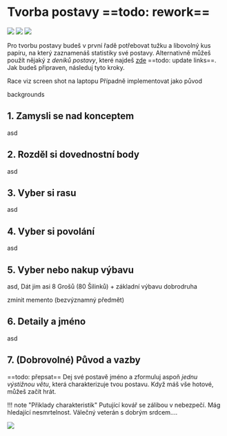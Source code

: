 # Tvorba postavy ==todo: rework==

<img src="/assets/sep_line.png"/>

<img src="/assets/Tvorba_postavy.png"/>

<img src="/assets/sep_line.png"/>

Pro tvorbu postavy budeš v první řadě potřebovat tužku a libovolný kus papíru, na který zaznamenáš statistiky své postavy. Alternativně můžeš použít nějaký z *deníků postavy*, které najdeš [zde](https://www.tkds.cz/) ==todo: update links==. Jak budeš připraven, následuj tyto kroky.

Race viz screen shot na laptopu Případně implementovat jako původ

backgrounds

## 1. Zamysli se nad konceptem 

asd

## 2. Rozděl si dovednostní body

asd

## 3. Vyber si rasu

asd

## 4. Vyber si povolání

asd

## 5. Vyber nebo nakup výbavu

asd, Dát jim asi 8 Grošů (80 Šilinků) + základní výbavu dobrodruha

zmínit memento (bezvýznamný předmět)

## 6. Detaily a jméno

asd

## 7. (Dobrovolné) Původ a vazby

==todo: přepsat== Dej své postavě jméno a zformuluj aspoň *jednu výstižnou větu*, která charakterizuje tvou postavu. Když máš vše hotové, můžeš začít hrát.

!!! note "Přiklady charakteristik"
	Putující kovář se zálibou v nebezpečí. Mág hledající nesmrtelnost. Válečný veterán s dobrým srdcem....

<img src="/assets/sep_line.png"/>
